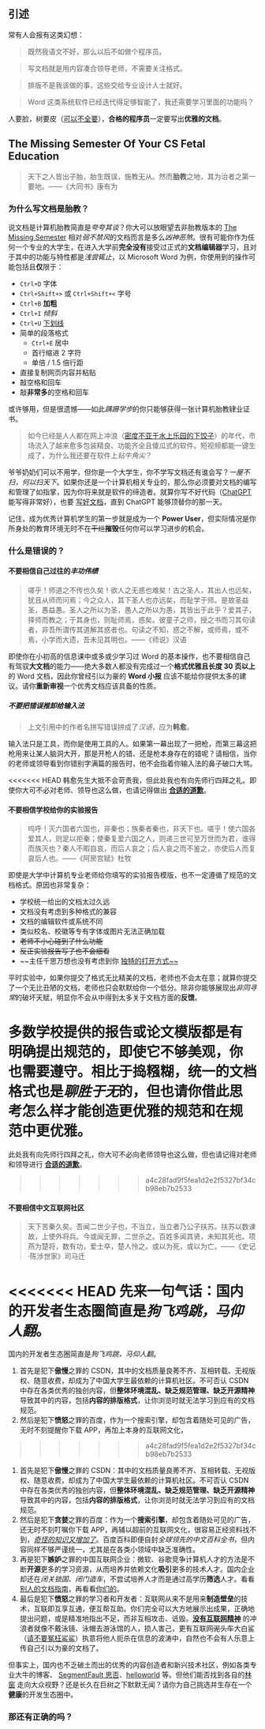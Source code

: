 ## 引述

常有人会报有这类幻想：

> 既然我语文不好，那么以后不如做个程序员。

> 写文档就是用内容凑合领导老师，不需要关注格式。

> 排版不是我该做的事，这些交给专业设计人士就好。

> Word 这类系统软件已经迭代得足够智能了，我还需要学习里面的功能吗？

人要脸，树要皮（[可以不全要](https://www.bilibili.com/video/BV1iD4y1M7vJ)），**合格的程序员**一定要写出**优雅的文档**。

## The Missing Semester Of Your CS Fetal Education

> 天下之人皆出子胎，胎生既误，施教无从。然而**胎教**之地，其为治者之第一要地。——《大同书》康有为

### 为什么写文档是胎教？

说文档是计算机胎教简直是*夸夸其谈*？你大可以放眼望去非胎教版本的 [The Missing Semester](https://missing.csail.mit.edu) 相对*弱不禁风*的文档而言是多么*凶神恶煞*。很有可能你作为任何一个专业的大学生，在进入大学前**完全没有**接受过正式的**文档编辑器**学习，且对于其中的功能与特性都是*浅尝辄止*，以 Microsoft Word 为例，你使用到的操作可能包括且**仅**限于：

- `Ctrl+D` 字体
- `Ctrl+Shift+>` 或 `Ctrl+Shift+<` 字号
- `Ctrl+B` **加粗**
- `Ctrl+I` _倾斜_
- `Ctrl+U` <u>下划线</u>
- 简单的段落格式
  - `Ctrl+E` 居中
  - 首行缩进 2 字符
  - 单倍 / 1.5 倍行距
- 直接复制网页内容并粘贴
- 敲空格和回车
- 敲**非常多**的空格和回车

或许够用，但是很遗憾——如此*蹒跚学步*的你只能够获得一张计算机胎教肄业证书。

> 如今已经是人人都在网上冲浪（[密度不亚于水上乐园的下饺子](http://www.gov.cn/xinwen/2022-09/01/content_5707695.htm)）的年代，市场流入了越来愈多包装精良、功能齐全且傻瓜式的软件。短视频都能一键生成了，为什么我还要在软件上*钻牛角尖*？

爷爷奶奶们可以不用学，但你是一个大学生，你不学写文档还有谁会写？_一屋不扫，何以扫天下_。如果你还是一个计算机相关专业的，那么你必须要对文档的编写和管理了如指掌，因为你将来就是软件的缔造者。就算你写不好代码（[ChatGPT](https://openai.com/product/gpt-4) 能写得非常好），也要 [写好文档](https://guides.lib.berkeley.edu/how-to-write-good-documentation)，直到 ChatGPT 能够顶替你的那一天。

记住，成为优秀计算机学生的第一步就是成为一个 **Power User**，但实际情况是你所身处的教育环境无时不在~~干烂~~**摧毁**任何你可以学习进步的机会。

### 什么是错误的？

#### 不要相信自己过往的*丰功伟绩*

> 嗟乎！师道之不传也久矣！欲人之无惑也难矣！古之圣人，其出人也远矣，犹且从师而问焉；今之众人，其下圣人也亦远矣，而耻学于师。是故圣益圣，愚益愚。圣人之所以为圣，愚人之所以为愚，其皆出于此乎？爱其子，择师而教之；于其身也，则耻师焉，惑矣。彼童子之师，授之书而习其句读者，非吾所谓传其道解其惑者也。句读之不知，惑之不解，或师焉，或不焉，小学而大遗，吾未见其明也。——《师说》汉语

即使你在小初高的信息课中或多或少学习过 Word 的基本操作，也不要相信自己有驾驭**大文档**的能力——绝大多数人都没有完成过一个**格式优雅且长度 30 页以上**的 Word 文档，因此你曾经引以为豪的 **Word 小报** 应该不能给你提供太多的建议。请你**重新审视**一个优秀文档应该具备的性质。

##### 不要把错误推卸给输入法

> 上文引用中的作者名拼写错误拼成了*汉语*，应为**韩愈**。

输入法只是工具，而你是使用工具的人。如果第一幕出现了一把枪，而第三幕这把枪用来让某人脑洞大开，那是开枪人的错、还是枪本身存在的错呢？请相信，当你的老师或领导看到你错别字满篇的报告时，他不会指着你输入法的鼻子破口大骂。

<<<<<<< HEAD
韩愈先生大抵不会苛责我，但此处我也有向先师行四拜之礼。即使你大可不必对老师、领导也这么做，也请记得做出 [**合适的道歉**](https://www.health.harvard.edu/blog/the-art-of-a-heartfelt-apology-2021041322366)。

#### 不要相信学校给你的实验报告

> 呜呼！灭六国者六国也，非秦也；族秦者秦也，非天下也。嗟乎！使六国各爱其人，则足以拒秦；使秦复爱六国之人，则递三世可至万世而为君，谁得而族灭也？秦人不暇自哀，而后人哀之；后人哀之而不鉴之，亦使后人而复哀后人也。——《阿房宫赋》杜牧

即使是大学中计算机专业老师给你填写的实验报告模版，也不一定遵循了规范的文档格式。原因也非常复杂：

- 学校统一给出的文档太过久远
- 文档没有考虑到多种格式的兼容
- 文档的编辑软件或系统不同
- 类似校名、校徽等专有字体或图片无法正确加载
- ~~老师不小心碰到了什么功能~~
- ~~反正实验报告写了也不会细看~~
- ~~主任千思万想也没有考虑到你 [独特的打开方式~~](https://products.aspose.com/words/cpp/edit/)

平时实验中，如果你提交了格式无比精美的文档，老师也不会太在意；就算你提交了一个无比丑陋的文档，老师也只会默默给你一个低分。除非你能够展现出*非同寻常*的破坏天赋，明显你不会从中得到太多关于文档方面的**反馈**。

多数学校提供的报告或论文模版都是有**明确提出规范**的，即使它不够美观，你也需要遵守。相比于捣糨糊，统一的文档格式也是*聊胜于无*的，但也请你借此思考怎么样才能**创造更优雅的规范**和**在规范中更优雅**。
=======
此处我有向先师行四拜之礼，你大可不必向老师领导也这么做，但也请记得对老师和领导进行 [**合适的道歉**](https://www.health.harvard.edu/blog/the-art-of-a-heartfelt-apology-2021041322366)。
>>>>>>> a4c28fad9f5fea1d2e2f5327bf34cb98eb7b2533

#### 不要相信中文互联网社区

> 天下苦秦久矣。吾闻二世少子也，不当立，当立者乃公子扶苏。扶苏以数谏故，上使外将兵。今或闻无罪，二世杀之。百姓多闻其贤，未知其死也。项燕为楚将，数有功，爱士卒，楚人怜之。或以为死，或以为亡。——《史记·陈涉世家》司马迁

<<<<<<< HEAD
先来一句气话：国内的开发者生态圈简直是*狗飞鸡跳，马仰人翻*。
=======
国内的开发者生态圈简直是*狗飞鸡跳，马仰人翻*。

1. 首先是犯下**傲慢**之罪的 CSDN，其中的文档质量良莠不齐、互相转载、无视版权、随意收费，却成为了中国大学生最依赖的计算机社区。不可否认 CSDN 中存在各类优秀的独创内容，但**整体环境混乱、缺乏规范管理、缺乏开源精神**导致其中的内容，包括**内容的排版格式**，让你浏览时就无法学习到应有的文档规范。
2. 然后是犯下**愤怒**之罪的百度，作为一个搜索引擎，却包含着随处可见的广告，无时不刻提醒你下载 APP，再加上本身的互联网文化，
>>>>>>> a4c28fad9f5fea1d2e2f5327bf34cb98eb7b2533

1. 首先是犯下**傲慢**之罪的 CSDN：其中的文档质量良莠不齐、互相转载、无视版权、随意收费，却成为了中国大学生最依赖的计算机社区。不可否认 CSDN 中存在各类优秀的独创内容，但**整体环境混乱、缺乏规范管理、缺乏开源精神**导致其中的内容，包括**内容的排版格式**，让你浏览时就无法学习到应有的文档规范。
2. 然后是犯下**贪婪**之罪的百度：作为一个**搜索引擎**，却包含着随处可见的广告，还无时不刻叮嘱你下载 APP，再辅以超前的互联网文化，很容易正经资料找不到，[_奇怪的知识又增加了_](http://www.bjnews.com.cn/news/2018/12/01/526774.html)。百度百科即便自封*全球领先的中文百科全书*，但内容同样不够严谨统一，尤其是在各类小领域中缺乏准确性。
3. 再是犯下**嫉妒**之罪的中国互联网企业：微软、谷歌竞争计算机人才的方法是不断**开源**更多的学习资源，从而培养并依赖文化**吸引**更多的技术人才。国内企业却还在*闭关锁国、闭门造车*，不尝试培养人才而是通过高学历**筛选**人才。看看[别人的文档指南](https://developers.google.cn/style/)，再看看[你们的](https://support.huaweicloud.com/contribute-LiteOS/zh-cn_topic_0145350122.html)。
4. 最后是犯下**愤怒**之罪的学习者和开发者：互联网从来不是用来**制造壁垒**的技术，互联即互享互通，便互帮互助。你们完全可以大方地展示出成果，正确地提出问题，或是精准地指出不足，而非互相攻击、诋毁。[**没有互联网精神**](https://mp.weixin.qq.com/s/s2lEGBvmHuM3-wSILhosKw) 的冲浪者就像不戴泳镜、泳帽去游泳馆的人，损人害己，更有互联网~~泥头车~~大白鲨（[请不要冤枉鲨鲨](https://oceanservice.noaa.gov/facts/sharkseat.html)）执意将他人扼杀在信息的波涛中，自然也不会有人乐意上传自己引以为豪的文档了。

但事实上，国内也不乏破土而出的优秀的内容创造者和新兴技术社区，例如各类专业大牛的博客、 [SegmentFault 思否](https://segmentfault.com)、[helloworld](helloworld.net) 等。但他们能否找到各自的[林窗](https://en.wikipedia.org/wiki/Gap_dynamics) 走向大众视野？还是长久在巨树之下默默无闻？请你为自己挑选并生存在一个**健康**的开发生态圈中。

### 那还有正确的吗？

